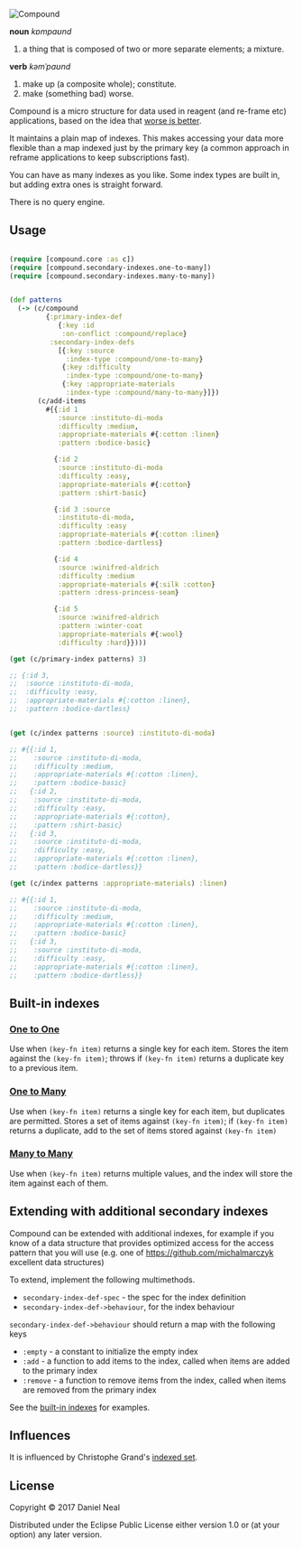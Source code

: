 ![Compound](https://raw.githubusercontent.com/danielneal/compound/master/compound.png)

**noun** *kɒmpaʊnd*

1. a thing that is composed of two or more separate elements; a mixture.

**verb** *kəmˈpaʊnd*

1. make up (a composite whole); constitute.
2. make (something bad) worse. 

Compound is a micro structure for data used in reagent (and re-frame etc) applications, 
based on the idea that [worse is better](https://en.wikipedia.org/wiki/Worse_is_better). 

It maintains a plain map of indexes. This makes accessing your data more flexible than a map indexed just
by the primary key (a common approach in reframe applications to keep subscriptions fast). 

You can have as many indexes as you like. Some index types are built in, but adding extra ones is straight forward. 

There is no query engine. 

## Usage

```clojure

(require [compound.core :as c]) 
(require [compound.secondary-indexes.one-to-many]) 
(require [compound.secondary-indexes.many-to-many])


(def patterns
  (-> (c/compound 
         {:primary-index-def 
            {:key :id
             :on-conflict :compound/replace}
          :secondary-index-defs 
            [{:key :source
              :index-type :compound/one-to-many}
             {:key :difficulty
              :index-type :compound/one-to-many}
             {:key :appropriate-materials
              :index-type :compound/many-to-many}]})
       (c/add-items 
         #{{:id 1 
            :source :instituto-di-moda 
            :difficulty :medium,
            :appropriate-materials #{:cotton :linen} 
            :pattern :bodice-basic}

           {:id 2 
            :source :instituto-di-moda
            :difficulty :easy,
            :appropriate-materials #{:cotton} 
            :pattern :shirt-basic}

           {:id 3 :source 
            :instituto-di-moda, 
            :difficulty :easy
            :appropriate-materials #{:cotton :linen} 
            :pattern :bodice-dartless}

           {:id 4 
            :source :winifred-aldrich 
            :difficulty :medium
            :appropriate-materials #{:silk :cotton} 
            :pattern :dress-princess-seam}

           {:id 5 
            :source :winifred-aldrich 
            :pattern :winter-coat
            :appropriate-materials #{:wool}
            :difficulty :hard}})))

(get (c/primary-index patterns) 3)

;; {:id 3,
;;  :source :instituto-di-moda,
;;  :difficulty :easy,
;;  :appropriate-materials #{:cotton :linen},
;;  :pattern :bodice-dartless}


(get (c/index patterns :source) :instituto-di-moda)

;; #{{:id 1,
;;    :source :instituto-di-moda,
;;    :difficulty :medium,
;;    :appropriate-materials #{:cotton :linen},
;;    :pattern :bodice-basic}
;;   {:id 2,
;;    :source :instituto-di-moda,
;;    :difficulty :easy,
;;    :appropriate-materials #{:cotton},
;;    :pattern :shirt-basic}
;;   {:id 3,
;;    :source :instituto-di-moda,
;;    :difficulty :easy,
;;    :appropriate-materials #{:cotton :linen},
;;    :pattern :bodice-dartless}}

(get (c/index patterns :appropriate-materials) :linen)

;; #{{:id 1,
;;    :source :instituto-di-moda,
;;    :difficulty :medium,
;;    :appropriate-materials #{:cotton :linen},
;;    :pattern :bodice-basic}
;;   {:id 3,
;;    :source :instituto-di-moda,
;;    :difficulty :easy,
;;    :appropriate-materials #{:cotton :linen},
;;    :pattern :bodice-dartless}}


```

## Built-in indexes

### [One to One](https://github.com/danielneal/compound/blob/master/src/compound/secondary_indexes/one_to_one.clj)


Use when `(key-fn item)` returns a single key for each item.
Stores the item against the `(key-fn item)`; throws if `(key-fn item)` returns a duplicate key to a previous item. 

### [One to Many](https://github.com/danielneal/compound/blob/master/src/compound/secondary_indexes/one_to_many.clj)

Use when `(key-fn item)` returns a single key for each item, but duplicates are permitted.
Stores a set of items against `(key-fn item)`; if `(key-fn item)` returns a duplicate, add to the set of items stored against `(key-fn item)`

### [Many to Many](https://github.com/danielneal/compound/blob/master/src/compound/secondary_indexes/many_to_many.clj)

Use when `(key-fn item)` returns multiple values, and the index will store the item against each of them.


## Extending with additional secondary indexes

Compound can be extended with additional indexes, for example if you know of a data structure that provides optimized 
access for the access pattern that you will use (e.g. one of https://github.com/michalmarczyk excellent data structures)

To extend, implement the following multimethods.

 * `secondary-index-def-spec` - the spec for the index definition
 * `secondary-index-def->behaviour`, for the index behaviour
 
`secondary-index-def->behaviour` should return a map with the following keys

 * `:empty` - a constant to initialize the empty index
 * `:add` - a function to add items to the index, called when items are added to the primary index 
 * `:remove` - a function to remove items from the index, called when items are removed from the primary index

See the [built-in indexes](https://github.com/danielneal/compound/tree/master/src/compound/indexes) for examples. 

## Influences 

It is influenced by Christophe Grand's [indexed set](https://github.com/cgrand/indexed-set). 

## License

Copyright © 2017 Daniel Neal

Distributed under the Eclipse Public License either version 1.0 or (at
your option) any later version.
